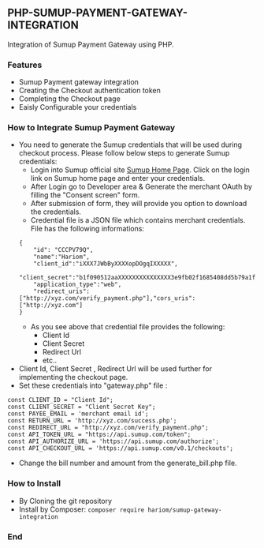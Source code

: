 ## PHP-SUMUP-PAYMENT-GATEWAY-INTEGRATION
Integration of Sumup Payment Gateway using PHP.

### Features
- Sumup Payment gateway integration
- Creating the Checkout authentication token
- Completing  the Checkout page
- Eaisly Configurable your credentials

### How to Integrate Sumup Payment Gateway
- You need to generate the Sumup credentials that will be used during checkout process. Please follow below steps to generate Sumup credentials:
	-  Login into Sumup official site [Sumup Home Page](https://sumup.com/ "Sumup Home Page"). Click on the login link on Sumup home page and enter your credentials.
	- After Login go to Developer area & Generate the merchant OAuth by filling the "Consent screen" form. 
	- After submission of form, they will provide you option to download the credentials.
	- Credential file is a JSON file which contains merchant credentials. File has the following informations:
	```
	{
		"id": "CCCPV79Q",
		"name":"Hariom",
		"client_id":"iXXX7JWbByXXXXopDOgqIXXXXX",
		"client_secret":"b1f090512aaXXXXXXXXXXXXXXX3e9fb02f1685408dd5b79a1fXXXXXXXXXXXXXX",
		"application_type":"web",
		"redirect_uris":["http://xyz.com/verify_payment.php"],"cors_uris":["http://xyz.com"]
	}
	```
	- As you see above that credential file provides the following:
		- Client Id
		- Client Secret
		- Redirect Url
		- etc..
- Client Id, Client Secret , Redirect Url will be used further for implementing the checkout page.
- Set these credentials into "gateway.php" file :
```
const CLIENT_ID = "Client Id";
const CLIENT_SECRET = "Client Secret Key";
const PAYEE_EMAIL = 'merchant email id';
const RETURN_URL = 'http://xyz.com/success.php';
const REDIRECT_URL = "http://xyz.com/verify_payment.php";
const API_TOKEN_URL = "https://api.sumup.com/token";
const API_AUTHORIZE_URL = 'https://api.sumup.com/authorize';
const API_CHECKOUT_URL = 'https://api.sumup.com/v0.1/checkouts';
```

- Change the bill number and amount from the generate_bill.php file.

### How to Install 
- By Cloning the git repository
- Install by Composer: `composer require hariom/sumup-gateway-integration`

### End
